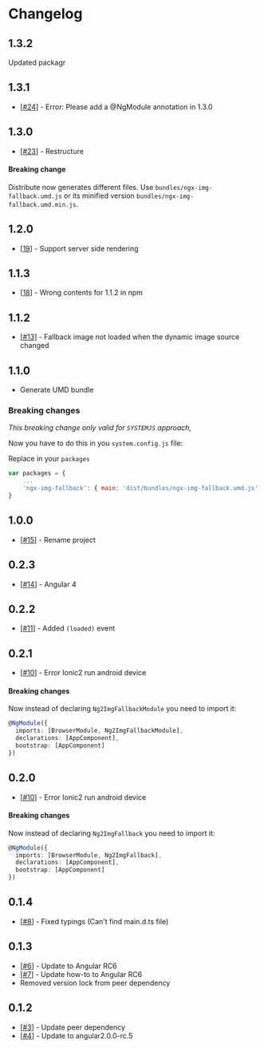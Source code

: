 # Changelog

## 1.3.2
Updated packagr

## 1.3.1
* [[#24](https://github.com/VadimDez/ngx-img-fallback/issues/24)] - Error: Please add a @NgModule annotation in 1.3.0

## 1.3.0
* [[#23](https://github.com/VadimDez/ngx-img-fallback/pull/23)] - Restructure

#### Breaking change
Distribute now generates different files. Use `bundles/ngx-img-fallback.umd.js` or its minified version `bundles/ngx-img-fallback.umd.min.js`.

## 1.2.0
* [[19](https://github.com/VadimDez/ngx-img-fallback/issues/19)] - Support server side rendering

## 1.1.3
* [[18](https://github.com/VadimDez/ngx-img-fallback/issues/18)] - Wrong contents for 1.1.2 in npm

## 1.1.2
* [[#13](https://github.com/VadimDez/ngx-img-fallback/issues/13)] - Fallback image not loaded when the dynamic image source changed

## 1.1.0
* Generate UMD bundle

### Breaking changes

*This breaking change only valid for `SYSTEMJS` approach,*


Now you have to do this in you `system.config.js` file:


Replace in your ```packages```

```js
var packages = {
    ...
    'ngx-img-fallback': { main: 'dist/bundles/ngx-img-fallback.umd.js' }
}
```


## 1.0.0
* [[#15](https://github.com/VadimDez/ngx-img-fallback/issues/15)] - Rename project

## 0.2.3
* [[#14](https://github.com/VadimDez/ng2-img-fallback/issues/14)] - Angular 4

## 0.2.2
* [[#11](https://github.com/VadimDez/ng2-img-fallback/issues/11)] - Added `(loaded)` event

## 0.2.1
* [[#10](https://github.com/VadimDez/ng2-img-fallback/issues/10)] - Error Ionic2 run android device

#### Breaking changes
Now instead of declaring `Ng2ImgFallbackModule` you need to import it:
```ts
@NgModule({
  imports: [BrowserModule, Ng2ImgFallbackModule],
  declarations: [AppComponent],
  bootstrap: [AppComponent]
})
```

## 0.2.0

* [[#10](https://github.com/VadimDez/ng2-img-fallback/issues/10)] - Error Ionic2 run android device

#### Breaking changes
Now instead of declaring `Ng2ImgFallback` you need to import it:
```ts
@NgModule({
  imports: [BrowserModule, Ng2ImgFallback],
  declarations: [AppComponent],
  bootstrap: [AppComponent]
})
```

## 0.1.4

* [[#8](https://github.com/VadimDez/ng2-img-fallback/issues/8)] - Fixed typings (Can't find main.d.ts file)

## 0.1.3

* [[#6](https://github.com/VadimDez/ng2-img-fallback/issues/6)] - Update to Angular RC6
* [[#7](https://github.com/VadimDez/ng2-img-fallback/issues/7)] - Update how-to to Angular RC6
* Removed version lock from peer dependency

## 0.1.2

* [[#3](https://github.com/VadimDez/ng2-img-fallback/issues/3)] - Update peer dependency
* [[#4](https://github.com/VadimDez/ng2-img-fallback/issues/4)] - Update to angular2.0.0-rc.5
